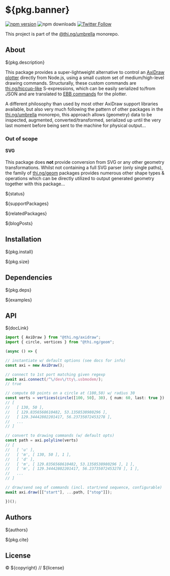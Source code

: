 # ${pkg.banner}

[![npm version](https://img.shields.io/npm/v/${pkg.name}.svg)](https://www.npmjs.com/package/${pkg.name})
![npm downloads](https://img.shields.io/npm/dm/${pkg.name}.svg)
[![Twitter Follow](https://img.shields.io/twitter/follow/thing_umbrella.svg?style=flat-square&label=twitter)](https://twitter.com/thing_umbrella)

This project is part of the
[@thi.ng/umbrella](https://github.com/thi-ng/umbrella/) monorepo.

<!-- TOC -->

## About

${pkg.description}

This package provides a super-lightweight alternative to control an [AxiDraw
plotter](https://axidraw.com/) directly from Node.js, using a small custom set
of medium/high-level drawing commands. Structurally, these custom commands are
[thi.ng/hiccup-like](https://github.com/thi-ng/umbrella/blob/develop/packages/hiccup/)
S-expressions, which can be easily serialized to/from JSON and are translated to
[EBB commands](https://evil-mad.github.io/EggBot/ebb.html) for the plotter.

A different philosophy than used by most other AxiDraw support libraries
available, but also very much following the pattern of other packages in the
[thi.ng/umbrella](https://github.com/thi-ng/umbrella/) monorepo, this approach
allows (geometry) data to be inspected, augmented, converted/transformed,
serialized up until the very last moment before being sent to the machine for
physical output...

### Out of scope

#### SVG

This package does **not** provide conversion from SVG or any other geometry
transformations. Whilst not containing a full SVG parser (only single paths),
the family of
[thi.ng/geom](https://github.com/thi-ng/umbrella/tree/develop/packages/geom)
packages provides numerous other shape types & operations which can be directly
utilized to output generated geometry together with this package...

${status}

${supportPackages}

${relatedPackages}

${blogPosts}

## Installation

${pkg.install}

${pkg.size}

## Dependencies

${pkg.deps}

${examples}

## API

${docLink}

```ts tangle:export/readme.js
import { AxiDraw } from "@thi.ng/axidraw";
import { circle, vertices } from "@thi.ng/geom";

(async () => {

// instantiate w/ default options (see docs for info)
const axi = new AxiDraw();

// connect to 1st port matching given regexp
await axi.connect(/^\/dev\/tty\.usbmodem/);
// true

// compute 60 points on a circle at (100,50) w/ radius 30
const verts = vertices(circle([100, 50], 30), { num: 60, last: true });
// [
//   [ 130, 50 ],
//   [ 129.8356568610482, 53.1358538980296 ],
//   [ 129.34442802201417, 56.23735072453278 ],
//   ...
// ]

// convert to drawing commands (w/ default opts)
const path = axi.polyline(verts)
// [
//   [ 'u' ],
//   [ 'm', [ 130, 50 ], 1 ],
//   [ 'd' ],
//   [ 'm', [ 129.8356568610482, 53.1358538980296 ], 1 ],
//   [ 'm', [ 129.34442802201417, 56.23735072453278 ], 1 ],
//   ...
// ]

// draw/send seq of commands (incl. start/end sequence, configurable)
await axi.draw([["start"], ...path, ["stop"]]);

})();
```


## Authors

${authors}

${pkg.cite}

## License

&copy; ${copyright} // ${license}
